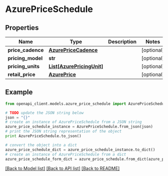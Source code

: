 # AzurePriceSchedule


## Properties
Name | Type | Description | Notes
------------ | ------------- | ------------- | -------------
**price_cadence** | [**AzurePriceCadence**](AzurePriceCadence.md) |  | [optional] 
**pricing_model** | **str** |  | [optional] 
**pricing_units** | [**List[AzurePricingUnit]**](AzurePricingUnit.md) |  | [optional] 
**retail_price** | [**AzurePrice**](AzurePrice.md) |  | [optional] 

## Example

```python
from openapi_client.models.azure_price_schedule import AzurePriceSchedule

# TODO update the JSON string below
json = "{}"
# create an instance of AzurePriceSchedule from a JSON string
azure_price_schedule_instance = AzurePriceSchedule.from_json(json)
# print the JSON string representation of the object
print AzurePriceSchedule.to_json()

# convert the object into a dict
azure_price_schedule_dict = azure_price_schedule_instance.to_dict()
# create an instance of AzurePriceSchedule from a dict
azure_price_schedule_form_dict = azure_price_schedule.from_dict(azure_price_schedule_dict)
```
[[Back to Model list]](../README.md#documentation-for-models) [[Back to API list]](../README.md#documentation-for-api-endpoints) [[Back to README]](../README.md)


